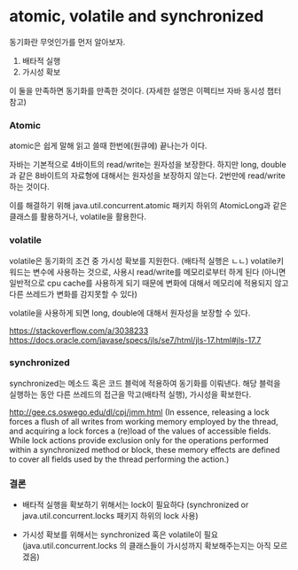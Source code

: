 atomic, volatile and synchronized
===

동기화란 무엇인가를 먼저 알아보자.
1. 배타적 실행
2. 가시성 확보

이 둘을 만족하면 동기화를 만족한 것이다.
(자세한 설명은 이펙티브 자바 동시성 챕터 참고)

### Atomic
atomic은 쉽게 말해 읽고 쓸때 한번에(원큐에) 끝나는가 이다.

자바는 기본적으로 4바이트의 read/write는 원자성을 보장한다. 
하지만 long, double과 같은 8바이트의 자료형에 대해서는 원자성을 보장하지 않는다.
2번만에 read/write하는 것이다.

이를 해결하기 위해 java.util.concurrent.atomic 패키지 하위의 AtomicLong과 같은 클래스를 활용하거나,
volatile을 활용한다.

### volatile
volatile은 동기화의 조건 중 가시성 확보를 지원한다. (배타적 실행은 ㄴㄴ)
volatile키워드는 변수에 사용하는 것으로, 사용시 read/write를 메모리로부터 하게 된다 (아니면 일반적으로 cpu cache를 사용하게 되기 때문에 변화에 대해서 메모리에 적용되지 않고 다른 쓰레드가 변화를 감지못할 수 있다)

volatile을 사용하게 되면 long, double에 대해서 원자성을 보장할 수 있다.

https://stackoverflow.com/a/3038233
https://docs.oracle.com/javase/specs/jls/se7/html/jls-17.html#jls-17.7

### synchronized
synchronized는 메소드 혹은 코드 블럭에 적용하여 동기화를 이뤄낸다.
해당 블럭을 실행하는 동안 다른 쓰레드의 접근을 막고(배타적 실행), 가시성을 확보한다.

http://gee.cs.oswego.edu/dl/cpj/jmm.html
(In essence, releasing a lock forces a flush of all writes from working memory employed by the thread, and acquiring a lock forces a (re)load of the values of accessible fields. While lock actions provide exclusion only for the operations performed within a synchronized method or block, these memory effects are defined to cover all fields used by the thread performing the action.)

### 결론
- 배타적 실행을 확보하기 위해서는 lock이 필요하다 (synchronized or java.util.concurrent.locks 패키지 하위의 lock 사용)

- 가시성 확보를 위해서는 synchronized 혹은 volatile이 필요
(java.util.concurrent.locks 의 클래스들이 가시성까지 확보해주는지는 아직 모르겠음)


